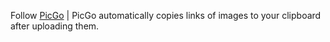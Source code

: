 Follow [PicGo](https://picgo.github.io/PicGo-Doc/en/guide/#picgo-is-here) | PicGo automatically copies links of images to your clipboard after uploading them.
